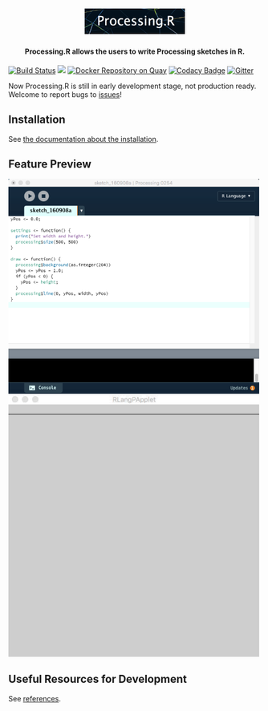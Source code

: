 <h1 align="center">
    <img src="./docs/img/logo/logo.png" alt="logo" width="200">
  <br>
</h1>

<h4 align="center">Processing.R allows the users to write Processing sketches in R.</h4>

[![Build Status](https://travis-ci.org/gaocegege/Processing.R.svg?branch=master)](https://travis-ci.org/gaocegege/Processing.R)
[![](https://img.shields.io/badge/docker-supported-blue.svg)](https://quay.io/repository/gaocegege/processing.r)
[![Docker Repository on Quay](https://quay.io/repository/gaocegege/processing.r/status "Docker Repository on Quay")](https://quay.io/repository/gaocegege/processing.r)
[![Codacy Badge](https://api.codacy.com/project/badge/Grade/33ebc49f6f764fffb7ea7bf617edf902)](https://www.codacy.com/app/gaocegege/Processing-R?utm_source=github.com&amp;utm_medium=referral&amp;utm_content=gaocegege/Processing.R&amp;utm_campaign=Badge_Grade)
[![Gitter](https://badges.gitter.im/gaocegege/Processing.R.svg)](https://gitter.im/gaocegege/Processing.R?utm_source=badge&utm_medium=badge&utm_campaign=pr-badge)

Now Processing.R is still in early development stage, not production ready. Welcome to report bugs to [issues](https://github.com/gaocegege/Processing.R/issues)!

## Installation

See [the documentation about the installation](./docs/howto.md).

## Feature Preview

<img src="./docs/img/editor.png" width="500">

<img src="./docs/img/demo.gif" width="500">

## Useful Resources for Development

See [references](./docs/references.md).
